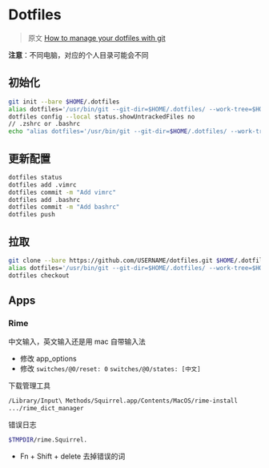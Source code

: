 # Dotfiles

> 原文 [How to manage your dotfiles with git](https://medium.com/toutsbrasil/how-to-manage-your-dotfiles-with-git-f7aeed8adf8b)

**注意**：不同电脑，对应的个人目录可能会不同

## 初始化

```bash
git init --bare $HOME/.dotfiles
alias dotfiles='/usr/bin/git --git-dir=$HOME/.dotfiles/ --work-tree=$HOME'
dotfiles config --local status.showUntrackedFiles no
// .zshrc or .bashrc
echo "alias dotfiles='/usr/bin/git --git-dir=$HOME/.dotfiles/ --work-tree=$HOME'" >> $HOME/.zshrc
```

## 更新配置

```bash
dotfiles status
dotfiles add .vimrc
dotfiles commit -m "Add vimrc"
dotfiles add .bashrc
dotfiles commit -m "Add bashrc"
dotfiles push
```

## 拉取


```bash
git clone --bare https://github.com/USERNAME/dotfiles.git $HOME/.dotfiles
alias dotfiles='/usr/bin/git --git-dir=$HOME/.dotfiles/ --work-tree=$HOME'
dotfiles checkout
```

## Apps

### Rime

中文输入，英文输入还是用 mac 自带输入法

- 修改 app_options
- 修改 `switches/@0/reset: 0` `switches/@0/states: [中文]`

下载管理工具

```bash
/Library/Input\ Methods/Squirrel.app/Contents/MacOS/rime-install
.../rime_dict_manager
```

错误日志

```bash
$TMPDIR/rime.Squirrel.
```

- Fn + Shift + delete 去掉错误的词
